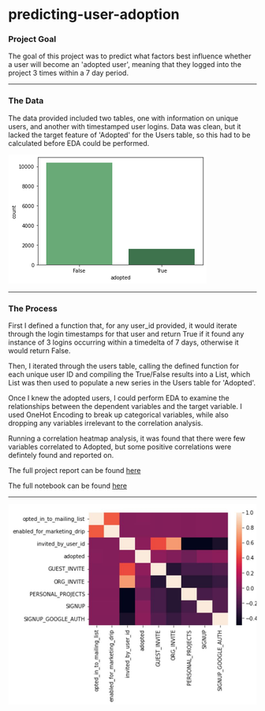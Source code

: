 # predicting-user-adoption

### Project Goal
The goal of this project was to predict what factors best influence whether a user will become an 'adopted user', meaning that they logged into the project 3 times within a 7 day period. 

---
### The Data
The data provided included two tables, one with information on unique users, and another with timestamped user logins. Data was clean, but it lacked the target feature of 'Adopted' for the Users table, so this had to be calculated before EDA could be performed.

![](/images/user_adoption.png)

---
### The Process
First I defined a function that, for any user_id provided, it would iterate through the login timestamps for that user and return True if it found any instance of 3 logins occurring within a timedelta of 7 days, otherwise it would return False. 

Then, I iterated through the users table, calling the defined function for each unique user ID and compiling the True/False results into a List, which List was then used to populate a new series in the Users table for 'Adopted'.

Once I knew the adopted users, I could perform EDA to examine the relationships between the dependent variables and the target variable. I used OneHot Encoding to break up categorical variables, while also dropping any variables irrelevant to the correlation analysis.

Running a correlation heatmap analysis, it was found that there were few variables correlated to Adopted, but some positive correlations were defintely found and reported on. 

The full project report can be found [here](https://github.com/dpowell022/predicting-user-adoption/blob/main/Exercise%20Report.docx)

The full notebook can be found [here](https://github.com/dpowell022/predicting-user-adoption/blob/main/relax%20inc%20takehome%20challenge.ipynb)

---
![](/images/relax_inc.JPG)


